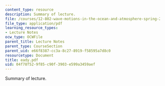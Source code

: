 ```yaml
---
content_type: resource
description: Summary of lecture.
file: /courses/12-802-wave-motions-in-the-ocean-and-atmosphere-spring-2004/04f78f529f85c90f3903e599a3459aef_eady.pdf
file_type: application/pdf
learning_resource_types:
- Lecture Notes
ocw_type: OCWFile
parent_title: Lecture Notes
parent_type: CourseSection
parent_uid: e66f8387-cc3a-8c27-8919-f58595a7d8c0
resourcetype: Document
title: eady.pdf
uid: 04f78f52-9f85-c90f-3903-e599a3459aef
---
```

Summary of lecture.

